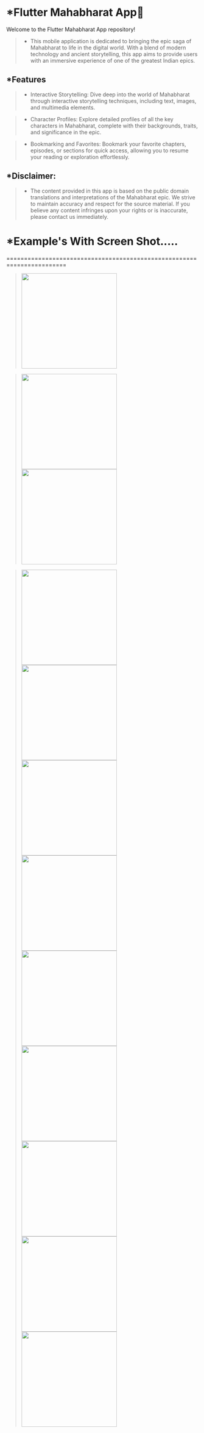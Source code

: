# *Flutter Mahabharat App🏹
 Welcome to the Flutter Mahabharat App repository!

>- This mobile application is dedicated to bringing the epic saga of Mahabharat to life in the digital world. With a blend of modern technology and ancient storytelling, this app aims to provide users with an immersive experience of one of the greatest Indian epics.

## *Features
>- Interactive Storytelling: Dive deep into the world of Mahabharat through interactive storytelling techniques, including text, images, and multimedia elements.

>- Character Profiles: Explore detailed profiles of all the key characters in Mahabharat, complete with their backgrounds, traits, and significance in the epic.

>- Bookmarking and Favorites: Bookmark your favorite chapters, episodes, or sections for quick access, allowing you to resume your reading or exploration effortlessly.


## *Disclaimer: 
>- The content provided in this app is based on the public domain translations and interpretations of the Mahabharat epic. We strive to maintain accuracy and respect for the source material. If you believe any content infringes upon your rights or is inaccurate, please contact us immediately.


# *Example's With Screen Shot.....
=======================================================================
><img src = "https://github.com/Abhi-GhoGhari/Mahabharat_Shlock_App/assets/143987211/d2a611ed-dc3b-4f45-8e5b-a3e054647e3d" width = "250">

><img src = "https://github.com/Abhi-GhoGhari/Mahabharat_Shlock_App/assets/143987211/eb26e58c-6db9-49f3-b8aa-928369853eb8" width = "250">
><img src = "https://github.com/Abhi-GhoGhari/Mahabharat_Shlock_App/assets/143987211/3ce155fa-66da-4581-b98a-57e4aef715d1" width = "250">

><img src = "https://github.com/Abhi-GhoGhari/Mahabharat_Shlock_App/assets/143987211/8da38cf9-7bfe-43c4-a0cd-5bc624b98f29" width = "250">
><img src = "https://github.com/Abhi-GhoGhari/Mahabharat_Shlock_App/assets/143987211/65d23844-3b9d-4056-976b-048add1683f8" width = "250">
><img src = "https://github.com/Abhi-GhoGhari/Mahabharat_Shlock_App/assets/143987211/b8fe43e9-ced9-40e9-8083-8545c0cbb30b" width = "250">
><img src = "https://github.com/Abhi-GhoGhari/Mahabharat_Shlock_App/assets/143987211/78c27c84-0424-4cb5-96b0-850dc67a0ed5" width = "250">
><img src = "https://github.com/Abhi-GhoGhari/Mahabharat_Shlock_App/assets/143987211/2507994e-bd02-4f3f-9c72-c1c2608f34ff" width = "250">
><img src = "https://github.com/Abhi-GhoGhari/Mahabharat_Shlock_App/assets/143987211/c3e26e36-49d3-4836-863f-e81603613e09" width = "250">
><img src = "https://github.com/Abhi-GhoGhari/Mahabharat_Shlock_App/assets/143987211/aeecb2b2-50fe-48ca-95be-5a5c8a4f1913" width = "250">
><img src = "https://github.com/Abhi-GhoGhari/Mahabharat_Shlock_App/assets/143987211/8ccc8860-d664-484b-8290-ddd01ce97979" width = "250">
><img src = "https://github.com/Abhi-GhoGhari/Mahabharat_Shlock_App/assets/143987211/a0bfaba1-76ac-4348-b206-a49d4de30f11" width = "250">



